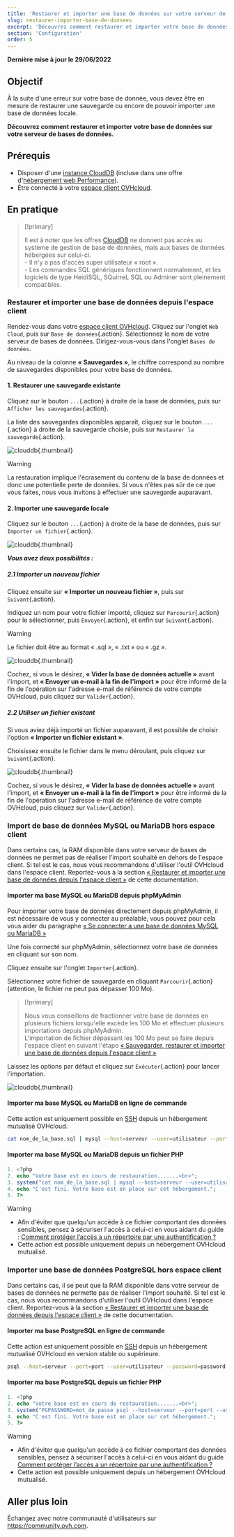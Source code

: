 ```yaml
---
title: 'Restaurer et importer une base de données sur votre serveur de bases de données'
slug: restaurer-importer-base-de-donnees
excerpt: 'Découvrez comment restaurer et importer votre base de données'
section: 'Configuration'
order: 5
---
```


**Dernière mise à jour le 29/06/2022**

## Objectif

À la suite d'une erreur sur votre base de donnée, vous devez être en mesure de restaurer une sauvegarde ou encore de pouvoir importer une base de données locale. 

**Découvrez comment restaurer et importer votre base de données sur votre serveur de bases de données.**

## Prérequis

- Disposer d'une [instance CloudDB](https://www.ovh.com/fr/cloud/cloud-databases/) (incluse dans une offre d'[hébergement web Performance](https://www.ovhcloud.com/fr/web-hosting/)).
- Être connecté à votre [espace client OVHcloud](https://www.ovh.com/auth/?action=gotomanager&from=https://www.ovh.com/fr/&ovhSubsidiary=fr).

## En pratique

> [!primary]
>
> Il est à noter que les offres [CloudDB](https://www.ovh.com/fr/cloud-databases) ne donnent pas accès au système de gestion de base de données, mais aux bases de données hébergées sur celui-ci.
> <br> - Il n'y a pas d'accès super utilisateur « root ».
> <br> - Les commandes SQL génériques fonctionnent normalement, et les logiciels de type HeidiSQL, SQuirreL SQL ou Adminer sont pleinement compatibles.
> 

### Restaurer et importer une base de données depuis l'espace client

Rendez-vous dans votre [espace client OVHcloud](https://www.ovh.com/auth/?action=gotomanager&from=https://www.ovh.com/fr/&ovhSubsidiary=fr). Cliquez sur l'onglet `Web Cloud`, puis sur `Base de données`{.action}. Sélectionnez le nom de votre serveur de bases de données. Dirigez-vous-vous dans l'onglet `Bases de données`.

Au niveau de la colonne **« Sauvegardes »**, le chiffre correspond au nombre de sauvegardes disponibles pour votre base de données.

#### 1\. Restaurer une sauvegarde existante

Cliquez sur le bouton `...`{.action} à droite de la base de données, puis sur `Afficher les sauvegardes`{.action}.

La liste des sauvegardes disponibles apparaît, cliquez sur le bouton `...`{.action} à droite de la sauvegarde choisie, puis sur `Restaurer la sauvegarde`{.action}.

![clouddb](images/private-sql-restore01.png){.thumbnail}

> [!warning]
>
> La restauration implique l'écrasement du contenu de la base de données et donc une potentielle perte de données. Si vous n'êtes pas sûr de ce que vous faites, nous vous invitons à effectuer une sauvegarde auparavant.
> 

#### 2\. Importer une sauvegarde locale

Cliquez sur le bouton `...`{.action} à droite de la base de données, puis sur `Importer un fichier`{.action}.

![clouddb](images/private-sql-import01.png){.thumbnail}

***Vous avez deux possibilités :***

##### 2\.1 Importer un nouveau fichier

Cliquez ensuite sur **« Importer un nouveau fichier »**, puis sur `Suivant`{.action}.

Indiquez un nom pour votre fichier importé, cliquez sur `Parcourir`{.action} pour le sélectionner, puis `Envoyer`{.action}, et enfin sur `Suivant`{.action}.

> [!warning]
>
> Le fichier doit être au format « .sql », « .txt » ou « .gz ».
> 

![clouddb](images/private-sql-import02.png){.thumbnail}

Cochez, si vous le désirez, **« Vider la base de données actuelle »** avant l'import, et **« Envoyer un e-mail à la fin de l'import »** pour être informé de la fin de l'opération sur l'adresse e-mail de référence de votre compte OVHcloud, puis cliquez sur `Valider`{.action}.

##### 2\.2 Utiliser un fichier existant

Si vous aviez déjà importé un fichier auparavant, il est possible de choisir l'option **« Importer un fichier existant »**.

Choisissez ensuite le fichier dans le menu déroulant, puis cliquez sur `Suivant`{.action}.

![clouddb](images/private-sql-import03.png){.thumbnail}

Cochez, si vous le désirez, **« Vider la base de données actuelle »** avant l'import, et **« Envoyer un e-mail à la fin de l'import »** pour être informé de la fin de l'opération sur l'adresse e-mail de référence de votre compte OVHcloud, puis cliquez sur `Valider`{.action}.

### Import de base de données MySQL ou MariaDB hors espace client

Dans certains cas, la RAM disponible dans votre serveur de bases de données ne permet pas de réaliser l'import souhaité en dehors de l'espace client. Si tel est le cas, nous vous recommandons d'utiliser l'outil OVHcloud dans l'espace client. Reportez-vous à la section [« Restaurer et importer une base de données depuis l'espace client »](./#sauvegarde-restauration-et-importation-depuis-lespace-client_1) de cette documentation.


#### Importer ma base MySQL ou MariaDB depuis phpMyAdmin
Pour importer votre base de données directement depuis phpMyAdmin, il est nécessaire de vous y connecter au préalable, vous pouvez pour cela vous aider du paragraphe [« Se connecter a une base de données MySQL ou MariaDB »](https://docs.ovh.com/fr/clouddb/connexion-base-de-donnees-serveur-bdd/#se-connecter-a-une-base-de-donnees-mysql-ou-mariadb)

Une fois connecté sur phpMyAdmin, sélectionnez votre base de données en cliquant sur son nom.

Cliquez ensuite sur l'onglet `Importer`{.action}.

Sélectionnez votre fichier de sauvegarde en cliquant `Parcourir`{.action} (attention, le fichier ne peut pas dépasser 100 Mo).

> [!primary]
>
> Nous vous conseillons de fractionner votre base de données en plusieurs fichiers lorsqu'elle excède les 100 Mo et effectuer plusieurs importations depuis phpMyAdmin.<br>
> L'importation de fichier dépassant les 100 Mo peut se faire depuis l'espace client en suivant l'étape [« Sauvegarder, restaurer et importer une base de données depuis l'espace client »](./#sauvegarder-restaurer-et-importer-une-base-de-donnees-depuis-lespace-client) 


Laissez les options par défaut et cliquez sur `Exécuter`{.action} pour lancer l'importation.

![clouddb](images/private-sql-import04.png){.thumbnail}

#### Importer ma base MySQL ou MariaDB en ligne de commande

Cette action est uniquement possible en [SSH](https://docs.ovh.com/fr/hosting/mutualise-le-ssh-sur-les-hebergements-mutualises/) depuis un hébergement mutualisé OVHcloud.

```bash
cat nom_de_la_base.sql | mysql --host=serveur --user=utilisateur --port=port --password=password nom_de_la_base
```
#### Importer ma base MySQL ou MariaDB depuis un fichier PHP

```php
1. <?php
2. echo "Votre base est en cours de restauration.......<br>";
3. system("cat nom_de_la_base.sql | mysql --host=serveur --user=utilisateur --port=port --password=password nom_de_la_base");
4. echo "C'est fini. Votre base est en place sur cet hébergement.";
5. ?>
```

> [!warning]
>
> - Afin d'éviter que quelqu'un accède à ce fichier comportant des données sensibles, pensez à sécuriser l'accès à celui-ci en vous aidant du guide : [Comment protéger l’accès a un répertoire par une authentification ?](https://docs.ovh.com/fr/hosting/mutualise-htaccess-comment-proteger-lacces-a-un-repertoire-par-une-authentification/)
> - Cette action est possible uniquement depuis un hébergement OVHcloud mutualisé.
>

### Importer une base de données PostgreSQL hors espace client

Dans certains cas, il se peut que la RAM disponible dans votre serveur de bases de données ne permette pas de réaliser l'import souhaité. Si tel est le cas, nous vous recommandons d'utiliser l'outil OVHcloud dans l'espace client. Reportez-vous à la section [« Restaurer et importer une base de données depuis l'espace client »](./#sauvegarde-restauration-et-importation-depuis-lespace-client_1) de cette documentation.

#### Importer ma base PostgreSQL en ligne de commande

Cette action est uniquement possible en [SSH](https://docs.ovh.com/fr/hosting/mutualise-le-ssh-sur-les-hebergements-mutualises/) depuis un hébergement mutualisé OVHcloud en version stable ou supérieure.

```bash
psql --host=serveur --port=port --user=utilisateur --password=password nom_de_la_base < nom_de_la_base.sql
```

#### Importer ma base PostgreSQL depuis un fichier PHP

```php
1. <?php
2. echo "Votre base est en cours de restauration.......<br>";
3. system("PGPASSWORD=mot_de_passe psql --host=serveur --port=port --user=utilisateur --password=password nom_de_la_base < nom_de_la_base.sql");
4. echo "C'est fini. Votre base est en place sur cet hébergement.";
5. ?>
```

> [!warning]
>
> - Afin d'éviter que quelqu'un accède à ce fichier comportant des données sensibles, pensez à sécuriser l'accès à celui-ci en vous aidant du guide [Comment protéger l’accès a un répertoire par une authentification ?](https://docs.ovh.com/fr/hosting/mutualise-le-ssh-sur-les-hebergements-mutualises/)
> - Cette action est possible uniquement depuis un hébergement OVHcloud mutualisé.
>

## Aller plus loin

Échangez avec notre communauté d'utilisateurs sur <https://community.ovh.com>.

